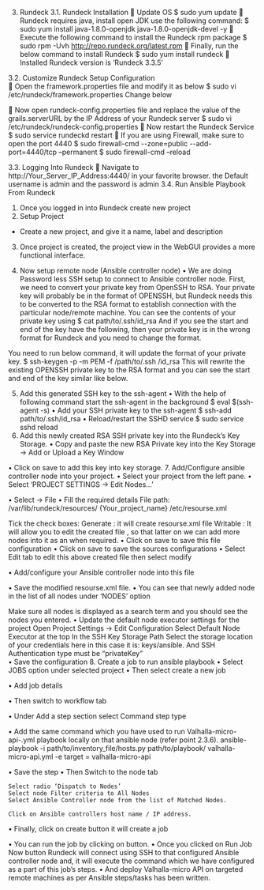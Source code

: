 3.	Rundeck
3.1.	Rundeck Installation
	Update OS
		$ sudo yum update
	Rundeck requires java, install open JDK use the following command:
		$ sudo yum install java-1.8.0-openjdk java-1.8.0-openjdk-devel -y
	 Execute the following command to install the Rundeck rpm package
             $ sudo rpm -Uvh http://repo.rundeck.org/latest.rpm
	 Finally, run the below command to install Rundeck
$ sudo yum install rundeck
	Installed Rundeck version is ‘Rundeck 3.3.5’ 
		
3.2.	Customize Rundeck Setup Configuration    
	Open the framework.properties file and modify it as below
$ sudo vi /etc/rundeck/framework.properties
Change below 


	Now open rundeck-config.properties file and replace the value of the grails.serverURL by the IP Address of your Rundeck server
			$ sudo vi /etc/rundeck/rundeck-config.properties
	Now restart the Rundeck Service
$  sudo service rundeckd restart
	 If you are using Firewall, make sure to open the port 4440
			 $ sudo firewall-cmd --zone=public --add-port=4440/tcp –permanent
			 $ sudo firewall-cmd –reload

3.3.	Logging Into Rundeck
	 Navigate to http://Your_Server_IP_Address:4440/ in your favorite browser. the Default username is admin and the password is admin
3.4.	Run Ansible Playbook From Rundeck
1.	Once you logged in into Rundeck create new project
2.	Setup Project
-	Create a new project, and give it a name, label and description
 


3.	Once project is created, the project view in the WebGUI provides a more functional interface.
 
4.	Now setup remote node (Ansible controller node)
•	We are doing Password less SSH setup to connect to Ansible controller node.
First, we need to convert your private key from OpenSSH to RSA. Your private key will probably be in the format of OPENSSH, but Rundeck needs this to be converted to the RSA format to establish connection with the particular node/remote machine.
You can see the contents of your private key using 
       $ cat path/to/.ssh/id_rsa
And if you see the start and end of the key have the following, then your private key is in the wrong format for Rundeck and you need to change the format.
 
You need to run below command, it will update the format of your private key.
  	$ ssh-keygen -p -m PEM -f  /path/to/.ssh /id_rsa
This will rewrite the existing OPENSSH private key to the RSA format and you can see the start and end of the key similar like below.
 
5.	Add this generated SSH key to the ssh-agent
•	With the help of following command start the ssh-agent in the background 
$ eval $(ssh-agent -s)
•	Add your SSH private key to the ssh-agent
$ ssh-add path/to/.ssh/id_rsa
•	Reload/restart the SSHD service
	$ sudo service sshd reload
6.	Add this newly created RSA SSH private key into the Rundeck’s Key Storage.
•	Copy and paste the new RSA Private key into the 
Key Storage -> Add or Upload a Key Window
 
 
•	Click on save to add this key into key storage.
7.	 Add/Configure ansible controller node into your project.
•	Select your project from the left pane.
•	Select ‘PROJECT SETTINGS -> Edit Nodes…’
 
•	Select       -> File
•	Fill the required details 
File path: /var/lib/rundeck/resources/ {Your_project_name} /etc/resourse.xml

 
Tick the check boxes:
	 Generate : it will create resourse.xml file
	 Writable : It will allow you to edit the created file , so 		that latter on we can add more nodes into it as an 		when required.
•	Click on save to save this file configuration
•	Click on save to save the sources configurations
•	Select Edit tab to edit this above created file then select modify 

 
           
•	Add/configure your Ansible controller node into this file 
 
•	Save the modified resourse.xml file.
•	You can see that newly added node in the list of all nodes under ‘NODES’ option
 
 Make sure all nodes is displayed as a search term and you should see the nodes you entered.
•	Update the default node executor settings for the project
		Open Project Settings -> Edit Configuration	
		Select Default Node Executor at the top
		In the SSH Key Storage Path Select the storage location of your 		credentials here in this case it is: keys/ansible. And SSH 				Authentication type must be “privateKey”	 
•	Save the configuration
8.	Create a job to run ansible playbook 
•	Select JOBS option under selected project 
•	Then select create a new job 
 




•	Add job details
 
•	Then switch to workflow tab 
 
•	Under Add a step section select Command step type 
 


•	Add the same command which you have used to run Valhalla-micro-api-.yml playbook locally on that ansible node (refer point 2.3.6).
ansible-playbook -i path/to/inventory_file/hosts.py path/to/playbook/ valhalla-micro-api.yml  -e  target = valhalla-micro-api
 
•	Save the step
•	Then Switch to the node tab
 
	Select radio ‘Dispatch to Nodes’
	Select node Filter criteria to All Nodes
	Select Ansible Controller node from the list of Matched Nodes.
			 
	Click on Ansible controllers host name / IP address.
•	Finally, click on create button it will create a job 
 
•	You can run the job by clicking on   button.
•	Once you clicked on Run Job Now button Rundeck will connect using SSH to that configured Ansible controller node and, it will execute the command which we have configured as a part of this job’s steps. 
•	And deploy Valhalla-micro API on targeted remote machines as per Ansible steps/tasks has been written.
